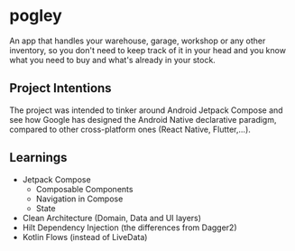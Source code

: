 # pogley

An app that handles your warehouse, garage, workshop or any other inventory, so you don't need to keep track of it in your head and you know
what you need to buy and what's already in your stock.

## Project Intentions

The project was intended to tinker around Android Jetpack Compose and see how Google has designed the Android Native declarative paradigm,
compared to other cross-platform ones (React Native, Flutter,...).

## Learnings

- Jetpack Compose
    - Composable Components
    - Navigation in Compose
    - State
- Clean Architecture (Domain, Data and UI layers)
- Hilt Dependency Injection (the differences from Dagger2)
- Kotlin Flows (instead of LiveData)